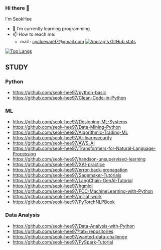 ### Hi there 👋

I'm SeokHee 
- 🌱 I’m currently learning programming
- 📫 How to reach me:
  - mail : cycloevan97@gmail.com
[![Anurag's GitHub stats](https://github-readme-stats.vercel.app/api?username=seok-hee97)](https://github.com/깃허브아이디/github-readme-stats)

[![Top Langs](https://github-readme-stats.vercel.app/api/top-langs/?username=seok-hee97)](https://github.com/깃허브아이디/github-readme-stats)


## **STUDY**

### **Python**
- <https://github.com/seok-hee97/python-basic>
- <https://github.com/seok-hee97/Clean-Code-in-Python>

### **ML**
- <https://github.com/seok-hee97/Designing-ML-Systems>
- <https://github.com/seok-hee97/Data-Mining-Python>
- <https://github.com/seok-hee97/Algorithmic-Trading-ML>
- <https://github.com/seok-hee97/Ai-learnsecurity>
- <https://github.com/seok-hee97/AWS_AI>
- <https://github.com/seok-hee97/Transformers-for-Natural-Language-Processing>
- <https://github.com/seok-hee97/handson-unsupervised-learning>
- <https://github.com/seok-hee97/XAI-practice>
- <https://github.com/seok-hee97/error-back-propagation>
- <https://github.com/seok-hee97/Sagemaker-Tutorials>
- <https://github.com/seok-hee97/LangChain-GenAI-Tutorial>
- <https://github.com/seok-hee97/hgmldl>
- <https://github.com/seok-hee97/FCC-MachineLearning-with-Python>
- <https://github.com/seok-hee97/ml-at-work>
- <https://github.com/seok-hee97/PyTorchNLPBook>

### **Data Analysis**
- <https://github.com/seok-hee97/Data-Analysis-with-Python>
- <https://github.com/seok-hee97?tab=repositories>
- <https://github.com/seok-hee97/wanted-data-challenge>
- <https://github.com/seok-hee97/PySpark-Tutorial>
